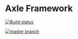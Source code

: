 # Axle Framework

[![Build status](https://ci.appveyor.com/api/projects/status/oe6ued1kbgdsc372?svg=true)](https://ci.appveyor.com/project/ivaylo5ev/axle-framework)

[![master branch](https://ci.appveyor.com/api/projects/status/oe6ued1kbgdsc372/branch/master)](https://ci.appveyor.com/project/ivaylo5ev/axle-framework/branch/master)
